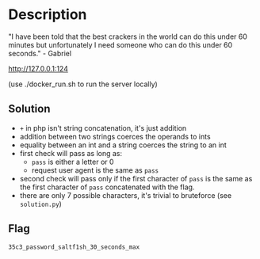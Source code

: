 # Description
"I have been told that the best crackers in the world can do this under 60 minutes but unfortunately I need someone who can do this under 60 seconds." - Gabriel

http://127.0.0.1:124

(use ./docker_run.sh to run the server locally)

## Solution
* `+` in php isn't string concatenation, it's just addition
* addition between two strings coerces the operands to ints
* equality between an int and a string coerces the string to an int
* first check will pass as long as:
  * `pass` is either a letter or 0
  * request user agent is the same as `pass`
* second check will pass only if the first character of `pass` is the same as the first character of `pass` concatenated with the flag.
* there are only 7 possible characters, it's trivial to bruteforce (see `solution.py`)
## Flag
```
35c3_password_saltf1sh_30_seconds_max
```